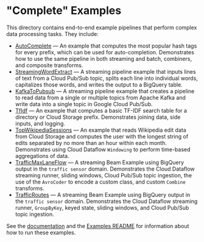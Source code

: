 <!--
    Licensed to the Apache Software Foundation (ASF) under one
    or more contributor license agreements.  See the NOTICE file
    distributed with this work for additional information
    regarding copyright ownership.  The ASF licenses this file
    to you under the Apache License, Version 2.0 (the
    "License"); you may not use this file except in compliance
    with the License.  You may obtain a copy of the License at

      http://www.apache.org/licenses/LICENSE-2.0

    Unless required by applicable law or agreed to in writing,
    software distributed under the License is distributed on an
    "AS IS" BASIS, WITHOUT WARRANTIES OR CONDITIONS OF ANY
    KIND, either express or implied.  See the License for the
    specific language governing permissions and limitations
    under the License.
-->

# "Complete" Examples

This directory contains end-to-end example pipelines that perform complex data processing tasks. They include:

<ul>
  <li><a href="https://github.com/apache/beam/blob/master/examples/java/src/main/java/org/apache/beam/examples/complete/AutoComplete.java">AutoComplete</a>
  &mdash; An example that computes the most popular hash tags for every
  prefix, which can be used for auto-completion. Demonstrates how to use the
  same pipeline in both streaming and batch, combiners, and composite
  transforms.</li>
  <li><a href="https://github.com/apache/beam/blob/master/examples/java/src/main/java/org/apache/beam/examples/complete/StreamingWordExtract.java">StreamingWordExtract</a>
  &mdash; A streaming pipeline example that inputs lines of text from a Cloud
  Pub/Sub topic, splits each line into individual words, capitalizes those
  words, and writes the output to a BigQuery table.
  </li>
  <li><a href="https://github.com/apache/beam/blob/master/examples/java/src/main/java/org/apache/beam/examples/complete/kafkatopubsub/KafkaToPubsub.java">KafkaToPubsub</a>
  &mdash; A streaming pipeline example that creates a pipeline to read data
  from a single or multiple topics from Apache Kafka and write data into a single topic
  in Google Cloud Pub/Sub.
  </li>
  <li><a href="https://github.com/apache/beam/blob/master/examples/java/src/main/java/org/apache/beam/examples/complete/TfIdf.java">TfIdf</a>
  &mdash; An example that computes a basic TF-IDF search table for a directory or
  Cloud Storage prefix. Demonstrates joining data, side inputs, and logging.
  </li>
  <li><a href="https://github.com/apache/beam/blob/master/examples/java/src/main/java/org/apache/beam/examples/complete/TopWikipediaSessions.java">TopWikipediaSessions</a>
  &mdash; An example that reads Wikipedia edit data from Cloud Storage and
  computes the user with the longest string of edits separated by no more than
  an hour within each month. Demonstrates using Cloud Dataflow
  <code>Windowing</code> to perform time-based aggregations of data.
  </li>
  <li><a href="https://github.com/apache/beam/blob/master/examples/java/src/main/java/org/apache/beam/examples/complete/TrafficMaxLaneFlow.java">TrafficMaxLaneFlow</a>
  &mdash; A streaming Beam Example using BigQuery output in the
  <code>traffic sensor</code> domain. Demonstrates the Cloud Dataflow streaming
  runner, sliding windows, Cloud Pub/Sub topic ingestion, the use of the
  <code>AvroCoder</code> to encode a custom class, and custom
  <code>Combine</code> transforms.
  </li>
  <li><a href="https://github.com/apache/beam/blob/master/examples/java/src/main/java/org/apache/beam/examples/complete/TrafficRoutes.java">TrafficRoutes</a>
  &mdash; A streaming Beam Example using BigQuery output in the
  <code>traffic sensor</code> domain. Demonstrates the Cloud Dataflow streaming
  runner, <code>GroupByKey</code>, keyed state, sliding windows, and Cloud
  Pub/Sub topic ingestion.
  </li>
  </ul>

See the [documentation](http://beam.apache.org/get-started/quickstart/) and the [Examples
README](../../../../../../../../README.md) for
information about how to run these examples.
